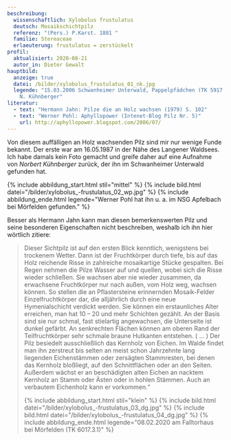 ```yaml
---
beschreibung:
  wissenschaftlich: Xylobolus frustulatus
  deutsch: Mosaikschichtpilz
  referenz: "(Pers.) P.Karst. 1881 "
  familie: Stereaceae
  erlaeuterung: frustulatus = zerstückelt
profil:
  aktualisiert: 2020-08-21
  autor_in: Dieter Gewalt
hauptbild:
  anzeige: true
  datei: /bilder/xylobolus_frustulatus_01_nk.jpg
  legende: "15.03.2006 Schwanheimer Unterwald, Pappelpfädchen (TK 5917.1.4) Foto:
    N. Kühnberger"
literatur:
  - text: "Hermann Jahn: Pilze die an Holz wachsen (1979) S. 102"
  - text: "Werner Pohl: Aphyllopower (Intenet-Blog Pilz Nr. 5)"
    url: http://aphyllopower.blogspot.com/2006/07/
---
```

Von diesem auffälligen an Holz wachsenden Pilz sind mir nur wenige Funde bekannt. Der erste  war am 16.05.1987 in der Nähe des Langener Waldsees. Ich habe damals  kein Foto gemacht und greife daher auf eine Aufnahme von *Norbert Kühnberger* zurück, der ihn im Schwanheimer Unterwald gefunden hat. 

{% include abbildung_start.html stil="mittel" %}
{% include bild.html datei="/bilder/xylobolus_-frustulatus_02_wp.jpg" %}
{% include abbildung_ende.html legende="Werner Pohl hat ihn u. a. im NSG Apfelbach bei Mörfelden gefunden." %}

Besser als Hermann Jahn kann man diesen bemerkenswerten Pilz und seine besonderen Eigenschaften nicht beschreiben, weshalb ich ihn hier wörtlich zitiere:

> Dieser Sichtpilz ist auf den ersten Blick kenntlich, wenigstens bei trockenem Wetter. Dann ist der Fruchtkörper durch tiefe, bis auf das Holz reichende Risse in zahlreiche mosaikartige Stücke gespalten. Bei Regen nehmen die Pilze Wasser auf und quellen, wobei sich die Risse wieder schließen. Sie wachsen aber nie wieder zusammen, da erwachsene Fruchtkörper nur nach außen, vom Holz weg, wachsen können. So stellen die an Pflastersteine erinnernden Mosaik-Felder Einzelfruchtkörper dar, die alljährlich durch eine neue Hymenialschicht verdickt werden. Sie können ein erstaunliches Alter erreichen, man hat 10 – 20 und mehr Schichten gezählt. An der Basis sind sie nur schmal, fast stielartig angewachsen, die Unterseite ist dunkel gefärbt. An senkrechten Flächen können am oberen Rand der Teilfruchtkörper sehr schmale braune Hutkanten entstehen. ( … ) Der Pilz besiedelt ausschließlich das Kernholz von Eichen. Im Walde findet man ihn zerstreut bis selten an meist schon Jahrzehnte lang liegenden Eichenstämmen oder zersägten Stammresten, bei denen das Kernholz bloßliegt, auf den Schnittflächen oder an den Seiten. Außerdem wächst er an beschädigten alten Eichen an nacktem Kernholz an Stamm oder Ästen oder in hohlen Stämmen. Auch an verbautem Eichenholz kann er vorkommen.“
>
> {% include abbildung_start.html stil="klein" %}
> {% include bild.html datei="/bilder/xylobolus_-frustulatus_03_dg.jpg" %}
> {% include bild.html datei="/bilder/xylobolus_-frustulatus_04_dg.jpg" %}
> {% include abbildung_ende.html legende="08.02.2020 am Falltorhaus bei Mörfelden (TK 6017.3.1)" %}